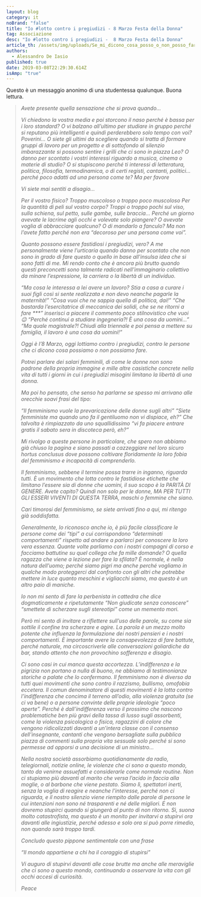 ```yaml
---
layout: blog
category: it
noBrand: "false"
title: "Io #lotto contro i pregiudizi - 8 Marzo Festa della Donna"
tag: Associazione
desc: "Io #lotto contro i pregiudizi -  8 Marzo Festa della Donna"
article_th: /assets/img/uploads/Se_mi_dicono_cosa_posso_o_non_posso_fare_io_lotto_8_Marzo_Festa.jpg
authors:
  - Alessandro De Iasio
published: true
date: 2019-03-08T22:29:30.614Z
isAmp: "true"
---
```


Questo è un messaggio anonimo di una studentessa qualunque. Buona lettura.

> _Avete presente quella sensazione che si prova quando…_
> 
> _Vi chiedono la vostra media e poi storcono il naso perché è bassa per i loro standard?_
> _O vi balzano all’ultimo per studiare in gruppo perché si reputano più intelligenti e quindi perderebbero solo tempo con voi? Poverini…_
> _O siete gli ultimi da scegliere quando si tratta di formare gruppi di lavoro per un progetto e di sottofondo al silenzio imbarazzante si
> possono sentire i grilli che ci sono in piazza Leo?_
> _O danno per scontato i vostri interessi riguardo a musica, cinema o materie di studio?_
> _O si stupiscono perché ti interessi di letteratura, politica, filosofia, termodinamica, o di certi registi, cantanti, politici…
> perché poco adatti ad una persona come te? Ma per favore_
> 
> _Vi siete mai sentiti a disagio…_
> 
> _Per il vostro fisico? Troppo muscoloso o troppo poco muscoloso_
> _Per la quantità di peli sul vostro corpo? Troppi o troppo pochi sul viso, sulla schiena, sul petto, sulle gambe, sulle braccia…_
> _Perché un giorno avevate le lacrime agli occhi e volevate solo piangere? O avevate voglia di abbracciare qualcuno? O di mandarlo a
> fanculo? Ma non l’avete fatto perché non era “decoroso per una persona
> come voi”._
> 
> _Quanto possono essere fastidiosi i pregiudizi, vero? A me personalmente viene l’urticaria quando danno per scontato che non sono
> in grado di fare questo o quello in base all’insulsa idea che si sono
> fatti di me. Mi rendo conto che è ancora più brutto quando questi
> preconcetti sono talmente radicati nell’immaginario collettivo da
> minare l’espressione, la carriera o la libertà di un individuo._
> 
> _“Ma cosa le interessa a lei avere un lavoro? Stia a casa a curare i suoi figli così si sente realizzata e non devo neanche pagarle la
> maternità!”_
> _“Cosa vuoi che ne sappia quella di politica, dai!”_
> _“Che bastarda l’esercitatrice di meccanica dei solidi, che se ne ritorni a fare ***” inserisci a piacere il commento poco stilnovistico
> che vuoi 😉_
> _“Perché continui a studiare ingegneria?! È una cosa da uomini…”_
> _“Ma quale magistrale?! Chiudi alla triennale e poi pensa a mettere su famiglia, il lavoro è una cosa da uomini!”_
> 
> _Oggi è l’8 Marzo, oggi lottiamo contro i pregiudizi, contro le persone che ci dicono cosa possiamo o non possiamo fare._
> 
> _Potrei parlare dei salari femminili, di come le donne non sono padrone della propria immagine e mille altre casistiche concrete nella
> vita di tutti i giorni in cui i pregiudizi misogini limitano la
> libertà di una donna._
> 
> _Ma poi ho pensato, che senso ha parlarne se spesso mi arrivano alle orecchie soavi frasi del tipo:_
> 
> _“Il femminismo vuole la prevaricazione delle donne sugli altri”_
> _“Siete femministe ma quando uno fa il gentiluomo non vi dispiace, eh?”_
> _Che talvolta è rimpiazzato da uno squallidissimo_
> _“vi fa piacere entrare gratis il sabato sera in discoteca però, eh?”_
> 
> _Mi rivolgo a queste persone in particolare, che spero non abbiamo già chiuso la pagina e siano passati a cazzeggiare nel loro sicuro hortus
> conclusus dove possono coltivare floridamente la loro fobia del
> femminismo e incapacità di comprenderlo._
> 
> _Il femminismo, sebbene il termine possa trarre in inganno, riguarda tutti. È un movimento che lotta contro le fastidiose etichette che
> limitano l’essere sia di donne che uomini, il suo scopo è la PARITÀ DI
> GENERE. Avete capito? Quindi non solo per le donne, MA PER TUTTI GLI
> ESSERI VIVENTI DI QUESTA TERRA, maschi o femmine che siano._
> 
> _Cari timorosi del femminismo, se siete arrivati fino a qui, mi ritengo già soddisfatta._
> 
> _Generalmente, lo riconosco anche io, è più facile classificare le persone come dei “tipi” a cui corrispondono “determinati
> comportamenti” rispetto ad andare a parlarci per conoscere la loro
> vera essenza. Quante volte parliamo con i nostri compagni di corso e
> facciamo battutine su quel collega che fa mille domande? O quella
> ragazza che viene a lezione per fare la sfilata? È normale, è nella
> natura dell’uomo; perché siamo pigri ma anche perché vogliamo in
> qualche modo proteggerci dal confronto con gli altri che potrebbe
> mettere in luce quanto meschini e vigliacchi siamo, ma questo è un
> altro paio di maniche._
> 
> _Io non mi sento di fare la perbenista in cattedra che dice dogmaticamente e ripetutamente “Non giudicate senza conoscere”
> “smettete di scherzare sugli stereotipi” come un memento mori._
> 
> _Però mi sento di invitare a riflettere sull’uso delle parole, su come sia sottile il confine tra scherzare e agire. La parola è un mezzo
> molto potente che influenza la formulazione dei nostri pensieri e i
> nostri comportamenti. È importante avere la consapevolezza di fare
> battute, perché naturale, ma circoscriverle alle conversazioni
> goliardiche da bar, stando attento che non provochino sofferenza e
> disagio._
> 
> _Ci sono casi in cui manca questa accortezza. L’indifferenza e la pigrizia non portano a nulla di buono, ne abbiamo di testimonianze
> storiche a palate che lo confermano. Il femminismo non è diverso da
> tutti quei movimenti che sono contro il razzismo, bullismo, omofobia
> eccetera. Il comun denominatore di questi movimenti è la lotta contro
> l’indifferenza che concima il terreno all’odio, alla violenza gratuita
> (se ci va bene) o a persone convinte delle proprie ideologie “poco
> aperte”. Perché è dall’indifferenza verso il prossimo che nascono
> problematiche ben più gravi della tassa di lusso sugli assorbenti,
> come la violenza psicologica o fisica, ragazzini di colore che vengono
> ridicolizzati davanti a un’intera classe con il consenso
> dell’insegnante, cantanti che vengono bersagliate sulla pubblica
> piazza di commenti sulla propria vita sessuale solo perché si sono
> permesse ad opporsi a una decisione di un ministro…_
> 
> _Nella nostra società assorbiamo quotidianamente da radio, telegiornali, notizie online, le violenze che ci sono a questo mondo,
> tanto da venirne assuefatti e considerarle come normale routine. Non
> ci stupiamo più davanti al marito che versa l’acido in faccia alla
> moglie, o al barbone che viene pestato. Siamo lì, spettatori inerti,
> senza la voglia di reagire e neanche l’interesse, perché non ci
> riguarda, e il nostro silenzio viene riempito dalle parole di persone
> le cui intenzioni non sono né trasparenti e né delle migliori. E non
> dovremo stupirci quando si giungerà al punto di non ritorno. Sì, suona
> molto catastrofista, ma questo è un monito per invitarvi a stupirvi
> ora davanti alle ingiustizie, perché adesso e solo ora si può porre
> rimedio, non quando sarà troppo tardi._
> 
> _Concludo questo pippone sentimentale con una frase_
> 
> _“Il mondo appartiene a chi ha il coraggio di stupirsi”_
> 
> _Vi auguro di stupirvi davanti alle cose brutte ma anche alle meraviglie che ci sono a questo mondo, continuando a osservare la vita
> con gli occhi accesi di curiosità._
> 
> _Peace_
